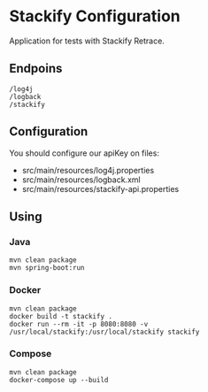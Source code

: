 # Stackify Configuration

Application for tests with Stackify Retrace.

## Endpoins

```
/log4j
/logback
/stackify
```

## Configuration

You should configure our apiKey on files:
- src/main/resources/log4j.properties
- src/main/resources/logback.xml
- src/main/resources/stackify-api.properties

## Using

### Java

```
mvn clean package
mvn spring-boot:run
```

### Docker

```
mvn clean package
docker build -t stackify .
docker run --rm -it -p 8080:8080 -v /usr/local/stackify:/usr/local/stackify stackify
```

### Compose

```
mvn clean package
docker-compose up --build
```
